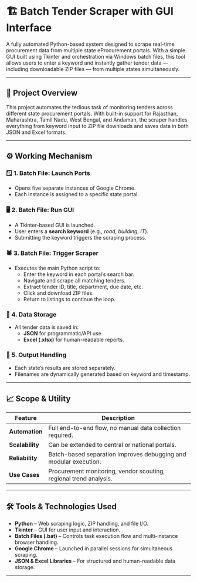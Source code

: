 # 🏗️ Batch Tender Scraper with GUI Interface

A fully automated Python-based system designed to scrape real-time procurement data from multiple state eProcurement portals. With a simple GUI built using Tkinter and orchestration via Windows batch files, this tool allows users to enter a keyword and instantly gather tender data — including downloadable ZIP files — from multiple states simultaneously.

---

## 📌 Project Overview

This project automates the tedious task of monitoring tenders across different state procurement portals. With built-in support for Rajasthan, Maharashtra, Tamil Nadu, West Bengal, and Andaman, the scraper handles everything from keyword input to ZIP file downloads and saves data in both JSON and Excel formats.

---

## ⚙️ Working Mechanism

### 🪟 1. Batch File: Launch Ports
- Opens five separate instances of Google Chrome.
- Each instance is assigned to a specific state portal.

### 🖥️ 2. Batch File: Run GUI
- A Tkinter-based GUI is launched.
- User enters a **search keyword** (e.g., *road*, *building*, *IT*).
- Submitting the keyword triggers the scraping process.

### 🕷️ 3. Batch File: Trigger Scraper
- Executes the main Python script to:
  - Enter the keyword in each portal’s search bar.
  - Navigate and scrape all matching tenders.
  - Extract tender ID, title, department, due date, etc.
  - Click and download ZIP files.
  - Return to listings to continue the loop.

### 💾 4. Data Storage
- All tender data is saved in:
  - **JSON** for programmatic/API use.
  - **Excel (.xlsx)** for human-readable reports.

### 📁 5. Output Handling
- Each state’s results are stored separately.
- Filenames are dynamically generated based on keyword and timestamp.

---

## 📈 Scope & Utility

| Feature      | Description                                                             |
|--------------|-------------------------------------------------------------------------|
| **Automation** | Full end-to-end flow, no manual data collection required.               |
| **Scalability**| Can be extended to central or national portals.                        |
| **Reliability**| Batch-based separation improves debugging and modular execution.       |
| **Use Cases** | Procurement monitoring, vendor scouting, regional trend analysis.       |

---

## 🛠️ Tools & Technologies Used

- **Python** – Web scraping logic, ZIP handling, and file I/O.
- **Tkinter** – GUI for user input and interaction.
- **Batch Files (.bat)** – Controls task execution flow and multi-instance browser handling.
- **Google Chrome** – Launched in parallel sessions for simultaneous scraping.
- **JSON & Excel Libraries** – For structured and human-readable data storage.

---

